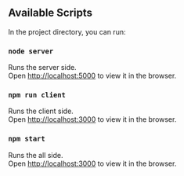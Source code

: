 ## Available Scripts

In the project directory, you can run:

### `node server`

Runs the server side.<br>
Open [http://localhost:5000](http://localhost:5000) to view it in the browser.

### `npm run client`

Runs the client side.<br>
Open [http://localhost:3000](http://localhost:3000) to view it in the browser.

### `npm start`

Runs the all side.<br>
Open [http://localhost:3000](http://localhost:3000) to view it in the browser.